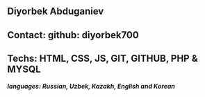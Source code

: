 ## Diyorbek Abduganiev
## Contact: github: diyorbek700 
## Techs: HTML, CSS, JS, GIT, GITHUB, PHP & MYSQL
___languages: Russian, Uzbek, Kazakh, English and Korean___

